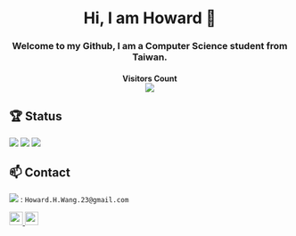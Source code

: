 <h1 align="center"> Hi, I am Howard 👋 </h1>
<h3 align="center">Welcome to my Github, I am a Computer Science student from Taiwan.</h3>
<h4 align="center"> 
  Visitors Count<br>
  <img src="https://profile-counter.glitch.me/How-Wang/count.svg" />
</h4>

## 🏆️ Status
<img src="https://github-readme-stats.vercel.app/api?username=How-Wang&theme=merko&show_icons=true&locale=en"/>
<img src="http://github-readme-streak-stats.herokuapp.com?user=How-Wang&theme=merko&date_format=%5BY.%5Dn.j" />
<img src="https://github-readme-stats.vercel.app/api/top-langs/?username=How-Wang&layout=compact&theme=merko&hide=jupyter%20notebook"/>

## 📫 Contact
<img src="https://img.shields.io/badge/Gmail-D14836?style=for-the-badge&logo=gmail&logoColor=white"/> :  `Howard.H.Wang.23@gmail.com`

<a href ="https://www.facebook.com/HowardWang.23/">
  <img
      src ="https://img.shields.io/badge/Facebook-1877F2?style=for-the-badge&logo=facebook&logoColor=white"
      height="24"
  />
</a>
<a href ="https://www.linkedin.com/in/%E6%B5%A9-%E7%8E%8B-1a71201ba/">
  <img
      src ="https://img.shields.io/badge/LinkedIn-0077B5?style=for-the-badge&logo=linkedin&logoColor=white"
      height="24"
  />
</a>

